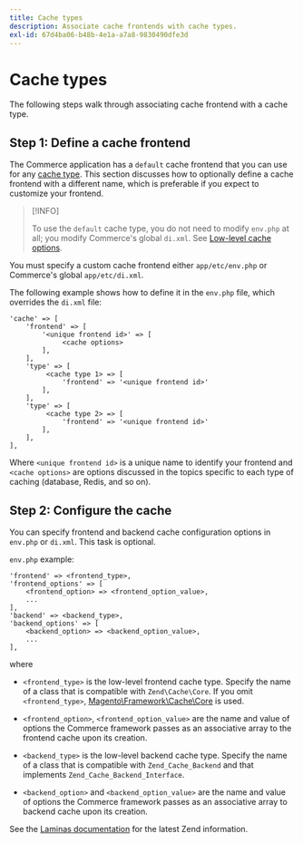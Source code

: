 ```yaml
---
title: Cache types
description: Associate cache frontends with cache types.
exl-id: 67d4ba06-b48b-4e1a-a7a8-9830490dfe3d
---
```

# Cache types

The following steps walk through associating cache frontend with a cache type.

## Step 1: Define a cache frontend

The Commerce application has a `default` cache frontend that you can use for any [cache type](../cli/manage-cache.md#clean-and-flush-cache-types). This section discusses how to optionally define a cache frontend with a different name, which is preferable if you expect to customize your frontend.

>[!INFO]
>
>To use the `default` cache type, you do not need to modify `env.php` at all; you modify Commerce's global `di.xml`. See [Low-level cache options](cache-options.md).

You must specify a custom cache frontend either `app/etc/env.php` or Commerce's global `app/etc/di.xml`.

The following example shows how to define it in the `env.php` file, which overrides the `di.xml` file:

```php?start_inline=1
'cache' => [
    'frontend' => [
        '<unique frontend id>' => [
             <cache options>
        ],
    ],
    'type' => [
         <cache type 1> => [
             'frontend' => '<unique frontend id>'
        ],
    ],
    'type' => [
         <cache type 2> => [
             'frontend' => '<unique frontend id>'
        ],
    ],
],
```

Where `<unique frontend id>` is a unique name to identify your frontend and `<cache options>` are options discussed in the topics specific to each type of caching (database, Redis, and so on).

## Step 2: Configure the cache

You can specify frontend and backend cache configuration options in `env.php` or `di.xml`. This task is optional.

`env.php` example:

```php?start_inline=1
'frontend' => <frontend_type>,
'frontend_options' => [
    <frontend_option> => <frontend_option_value>,
    ...
],
'backend' => <backend_type>,
'backend_options' => [
    <backend_option> => <backend_option_value>,
    ...
],
```

where

- `<frontend_type>` is the low-level frontend cache type. Specify the name of a class that is compatible with `Zend\Cache\Core`.
  If you omit `<frontend_type>`, [Magento\Framework\Cache\Core](https://github.com/magento/magento2/blob/2.4/lib/internal/Magento/Framework/Cache/Core.php) is used.

- `<frontend_option>`, `<frontend_option_value>` are the name and value of options the Commerce framework passes as an associative array to the frontend cache upon its creation.
- `<backend_type>` is the low-level backend cache type. Specify the name of a class that is compatible with `Zend_Cache_Backend` and that implements `Zend_Cache_Backend_Interface`.
- `<backend_option>` and `<backend_option_value>` are the name and value of options the Commerce framework passes as an associative array to backend cache upon its creation.

See the [Laminas documentation](https://docs.laminas.dev/) for the latest Zend information.
